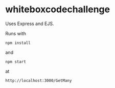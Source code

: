 # whiteboxcodechallenge

Uses Express and EJS.

Runs with

    npm install

and

    npm start
    
at 

    http://localhost:3000/GetMany
    
